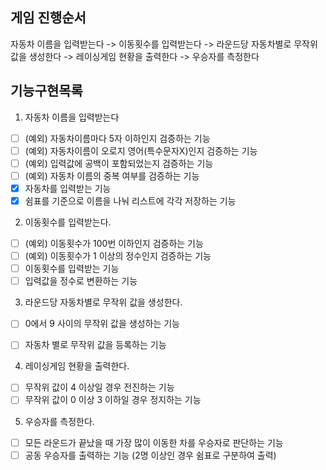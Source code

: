 ## 게임 진행순서
자동차 이름을 입력받는다 -> 이동횟수를 입력받는다 -> 라운드당 자동차별로 무작위 값을 생성한다 
-> 레이싱게임 현황을 출력한다 -> 우승자를 측정한다

## 기능구현목록
1. 자동차 이름을 입력받는다
-[ ] (예외) 자동차이름마다 5자 이하인지 검증하는 기능
-[ ] (예외) 자동차이름이 오로지 영어(특수문자X)인지 검증하는 기능
-[ ] (예외) 입력값에 공백이 포함되었는지 검증하는 기능
-[ ] (예외) 자동차 이름의 중복 여부를 검증하는 기능
-[x] 자동차를 입력받는 기능
-[x] 쉼표를 기준으로 이름을 나눠 리스트에 각각 저장하는 기능

2. 이동횟수를 입력받는다.
-[ ] (예외) 이동횟수가 100번 이하인지 검증하는 기능
-[ ] (예외) 이동횟수가 1 이상의 정수인지 검증하는 기능
-[ ] 이동횟수를 입력받는 기능
-[ ] 입력값을 정수로 변환하는 기능

3. 라운드당 자동차별로 무작위 값을 생성한다.
-[ ] 0에서 9 사이의 무작위 값을 생성하는 기능
-[ ] 자동차 별로 무작위 값을 등록하는 기능


4. 레이싱게임 현황을 출력한다.
-[ ] 무작위 값이 4 이상일 경우 전진하는 기능
-[ ] 무작위 값이 0 이상 3 이하일 경우 정지하는 기능

5. 우승자를 측정한다.
-[ ] 모든 라운드가 끝났을 때 가장 많이 이동한 차를 우승자로 판단하는 기능
-[ ] 공동 우승자를 출력하는 기능 (2명 이상인 경우 쉼표로 구분하여 출력)
